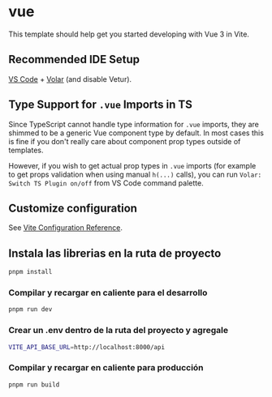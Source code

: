 # vue

This template should help get you started developing with Vue 3 in Vite.

## Recommended IDE Setup

[VS Code](https://code.visualstudio.com/) + [Volar](https://marketplace.visualstudio.com/items?itemName=johnsoncodehk.volar) (and disable Vetur).

## Type Support for `.vue` Imports in TS

Since TypeScript cannot handle type information for `.vue` imports, they are shimmed to be a generic Vue component type by default. In most cases this is fine if you don't really care about component prop types outside of templates.

However, if you wish to get actual prop types in `.vue` imports (for example to get props validation when using manual `h(...)` calls), you can run `Volar: Switch TS Plugin on/off` from VS Code command palette.

## Customize configuration

See [Vite Configuration Reference](https://vitejs.dev/config/).

## Instala las librerias en la ruta de proyecto

```sh
pnpm install
```

### Compilar y recargar en caliente para el desarrollo

```sh
pnpm run dev
```

### Crear un .env dentro de la ruta del proyecto y agregale 

```sh
VITE_API_BASE_URL=http://localhost:8000/api
```

### Compilar y recargar en caliente para producción

```sh
pnpm run build
```
